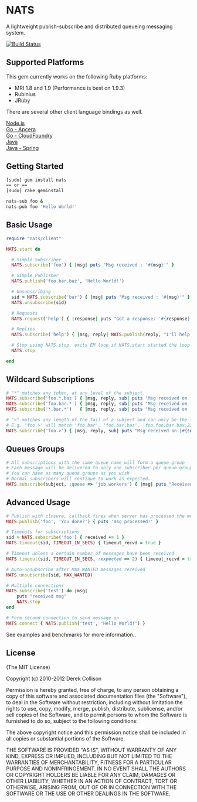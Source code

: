 # NATS

A lightweight publish-subscribe and distributed queueing messaging system.

[![Build Status](https://secure.travis-ci.org/derekcollison/nats.png)](http://travis-ci.org/derekcollison/nats)

## Supported Platforms

This gem currently works on the following Ruby platforms:

- MRI 1.8 and 1.9 (Performance is best on 1.9.3)
- Rubinius
- JRuby

There are several other client language bindings as well.

[Node.js](https://github.com/derekcollison/node_nats)  
[Go - Apcera](https://github.com/apcera/nats)  
[Go - CloudFoundry](https://github.com/cloudfoundry/gonats)  
[Java](https://github.com/tyagihas/java_nats)    
[Java - Spring](https://github.com/mheath/jnats)      

## Getting Started

```bash
[sudo] gem install nats
== or ==
[sudo] rake geminstall

nats-sub foo &
nats-pub foo 'Hello World!'
```

## Basic Usage

```ruby
require "nats/client"

NATS.start do

  # Simple Subscriber
  NATS.subscribe('foo') { |msg| puts "Msg received : '#{msg}'" }

  # Simple Publisher
  NATS.publish('foo.bar.baz', 'Hello World!')

  # Unsubscribing
  sid = NATS.subscribe('bar') { |msg| puts "Msg received : '#{msg}'" }
  NATS.unsubscribe(sid)

  # Requests
  NATS.request('help') { |response| puts "Got a response: '#{response}'" }

  # Replies
  NATS.subscribe('help') { |msg, reply| NATS.publish(reply, "I'll help!") }

  # Stop using NATS.stop, exits EM loop if NATS.start started the loop
  NATS.stop

end
```

## Wildcard Subscriptions

```ruby
# "*" matches any token, at any level of the subject.
NATS.subscribe('foo.*.baz') { |msg, reply, sub| puts "Msg received on [#{sub}] : '#{msg}'" }
NATS.subscribe('foo.bar.*') { |msg, reply, sub| puts "Msg received on [#{sub}] : '#{msg}'" }
NATS.subscribe('*.bar.*')   { |msg, reply, sub| puts "Msg received on [#{sub}] : '#{msg}'" }

# ">" matches any length of the tail of a subject and can only be the last token
# E.g. 'foo.>' will match 'foo.bar', 'foo.bar.baz', 'foo.foo.bar.bax.22'
NATS.subscribe('foo.>') { |msg, reply, sub| puts "Msg received on [#{sub}] : '#{msg}'" }
```

## Queues Groups

```ruby
# All subscriptions with the same queue name will form a queue group
# Each message will be delivered to only one subscriber per queue group, queuing semantics
# You can have as many queue groups as you wish
# Normal subscribers will continue to work as expected.
NATS.subscribe(subject, :queue => 'job.workers') { |msg| puts "Received '#{msg}'" }
```

## Advanced Usage
```ruby
# Publish with closure, callback fires when server has processed the message
NATS.publish('foo', 'You done?') { puts 'msg processed!' }

# Timeouts for subscriptions
sid = NATS.subscribe('foo') { received += 1 }
NATS.timeout(sid, TIMEOUT_IN_SECS) { timeout_recvd = true }

# Timeout unless a certain number of messages have been received
NATS.timeout(sid, TIMEOUT_IN_SECS, :expected => 2) { timeout_recvd = true }

# Auto-unsubscribe after MAX_WANTED messages received
NATS.unsubscribe(sid, MAX_WANTED)

# Multiple connections
NATS.subscribe('test') do |msg|
    puts "received msg"
    NATS.stop
end

# Form second connection to send message on
NATS.connect { NATS.publish('test', 'Hello World!') }
```

See examples and benchmarks for more information..

## License

(The MIT License)

Copyright (c) 2010-2012 Derek Collison

Permission is hereby granted, free of charge, to any person obtaining a copy
of this software and associated documentation files (the "Software"), to
deal in the Software without restriction, including without limitation the
rights to use, copy, modify, merge, publish, distribute, sublicense, and/or
sell copies of the Software, and to permit persons to whom the Software is
furnished to do so, subject to the following conditions:

The above copyright notice and this permission notice shall be included in
all copies or substantial portions of the Software.

THE SOFTWARE IS PROVIDED "AS IS", WITHOUT WARRANTY OF ANY KIND, EXPRESS OR
IMPLIED, INCLUDING BUT NOT LIMITED TO THE WARRANTIES OF MERCHANTABILITY,
FITNESS FOR A PARTICULAR PURPOSE AND NONINFRINGEMENT. IN NO EVENT SHALL THE
AUTHORS OR COPYRIGHT HOLDERS BE LIABLE FOR ANY CLAIM, DAMAGES OR OTHER
LIABILITY, WHETHER IN AN ACTION OF CONTRACT, TORT OR OTHERWISE, ARISING
FROM, OUT OF OR IN CONNECTION WITH THE SOFTWARE OR THE USE OR OTHER DEALINGS
IN THE SOFTWARE.

